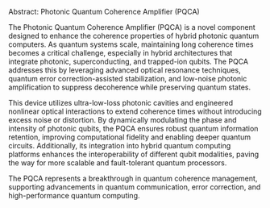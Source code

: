 Abstract: Photonic Quantum Coherence Amplifier (PQCA)

The Photonic Quantum Coherence Amplifier (PQCA) is a novel component designed to enhance the coherence properties of hybrid photonic quantum computers. As quantum systems scale, maintaining long coherence times becomes a critical challenge, especially in hybrid architectures that integrate photonic, superconducting, and trapped-ion qubits. The PQCA addresses this by leveraging advanced optical resonance techniques, quantum error correction-assisted stabilization, and low-noise photonic amplification to suppress decoherence while preserving quantum states.

This device utilizes ultra-low-loss photonic cavities and engineered nonlinear optical interactions to extend coherence times without introducing excess noise or distortion. By dynamically modulating the phase and intensity of photonic qubits, the PQCA ensures robust quantum information retention, improving computational fidelity and enabling deeper quantum circuits. Additionally, its integration into hybrid quantum computing platforms enhances the interoperability of different qubit modalities, paving the way for more scalable and fault-tolerant quantum processors.

The PQCA represents a breakthrough in quantum coherence management, supporting advancements in quantum communication, error correction, and high-performance quantum computing.
